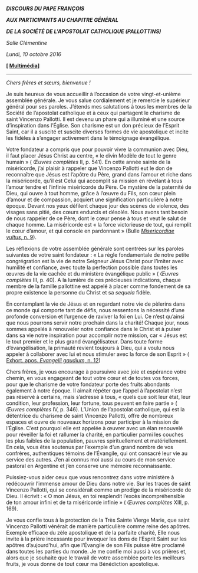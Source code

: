 ***DISCOURS DU PAPE FRANÇOIS***

***AUX PARTICIPANTS AU CHAPITRE GÉNÉRAL***

***DE LA SOCIÉTÉ DE L'APOSTOLAT CATHOLIQUE (PALLOTTINS)***

*Salle Clémentine*

*Lundi, 10 octobre 2016*

**[ [Multimédia](http://w2.vatican.va/content/francesco/fr/events/event.dir.html/content/vaticanevents/fr/2016/10/10/capitolo-pallottini.html)]**

* * *

*Chers frères et sœurs, bienvenue !*

Je suis heureux de vous accueillir à l’occasion de votre vingt-et-unième assemblée générale. Je vous salue cordialement et je remercie le supérieur général pour ses paroles. J’étends mes salutations à tous les membres de la Société de l’apostolat catholique et à ceux qui partagent le charisme de saint Vincenzo Pallotti. Il est devenu un phare qui a illuminé et une source d’inspiration dans l’Église. Son charisme est un don précieux de l’Esprit Saint, car il a suscité et suscite diverses formes de vie apostolique et incite les fidèles à s’engager activement dans le témoignage évangélique.

Votre fondateur a compris que pour pouvoir vivre la communion avec Dieu, il faut placer Jésus Christ au centre, « le divin Modèle de tout le genre humain » ( *Œuvres complètes* II, p. 541). En cette année sainte de la miséricorde, j’ai plaisir à rappeler que Vincenzo Pallotti eut le don de reconnaître que Jésus est l’apôtre du Père, grand dans l’amour et riche dans la miséricorde, qu’il est Celui qui accomplit sa mission en révélant à tous l’amour tendre et l’infinie miséricorde du Père. Ce mystère de la paternité de Dieu, qui ouvre à tout homme, grâce à l’œuvre du Fils, son cœur plein d’amour et de compassion, acquiert une signification particulière à notre époque. Devant nos yeux défilent chaque jour des scènes de violence, des visages sans pitié, des cœurs endurcis et désolés. Nous avons tant besoin de nous rappeler de ce Père, dont le cœur pense à tous et veut le salut de chaque homme. La miséricorde est « la force victorieuse de tout, qui remplit le cœur d’amour, et qui console en pardonnant » (Bulle [*Misericordiae vultus*, n. 9](/content/francesco/fr/bulls/documents/papa-francesco_bolla_20150411_misericordiae-vultus.html)).

Les réflexions de votre assemblée générale sont centrées sur les paroles suivantes de votre saint fondateur : « La règle fondamentale de notre petite congrégration est la vie de notre Seigneur Jésus Christ pour l’imiter avec humilité et confiance, avec toute la perfection possible dans toutes les œuvres de la vie cachée et du ministère évangélique public » ( *Œuvres complètes* III, p. 40). A la lumière de ces précieuses indications, chaque membre de la famille pallottine est appelé à placer comme fondement de sa propre existence la personne du Christ et sa *sequela* fidèle.

En contemplant la vie de Jésus et en regardant notre vie de pèlerins dans ce monde qui comporte tant de défis, nous ressentons la nécessité d’une profonde conversion et l’urgence de raviver la foi en Lui. Ce n’est qu’ainsi que nous pourrons servir notre prochain dans la charité! Chaque jour, nous sommes appelés à renouveler notre confiance dans le Christ et à puiser dans sa vie notre inspiration pour accomplir notre mission, car « Jésus est le tout premier et le plus grand évangélisateur. Dans toute forme d’évangélisation, la primauté revient toujours à Dieu, qui a voulu nous appeler à collaborer avec lui et nous stimuler avec la force de son Esprit » ( [Exhort. apos. *Evangelii gaudium*, n. 12](/content/francesco/fr/apost_exhortations/documents/papa-francesco_esortazione-ap_20131124_evangelii-gaudium.html))

Chers frères, je vous encourage à poursuivre avec joie et espérance votre chemin, en vous engageant de tout votre cœur et de toutes vos forces, pour que le charisme de votre fondateur porte des fruits abondants également à notre époque. Il aimait répéter que l’appel à l’apostolat n’est pas réservé à certains, mais s’adresse à tous, « quels que soit leur état, leur condition, leur profession, leur fortune, tous peuvent en faire partie » ( *Œuvres complètes* IV, p. 346). L’Union de l’apostolat catholique, qui est la détentrice du charisme de saint Vincenzo Pallotti, offre de nombreux espaces et ouvre de nouveaux horizons pour participer à la mission de l’Église. C’est pourquoi elle est appelée à œuvrer avec un élan renouvelé pour réveiller la foi et rallumer la charité, en particulier parmi les couches les plus faibles de la population, pauvres spirituellement et matériellement. En cela, vous êtes soutenus par l’exemple d’un grand nombre de vos confrères, authentiques témoins de l’Évangile, qui ont consacré leur vie au service des autres. J’en ai connus moi aussi au cours de mon service pastoral en Argentine et j’en conserve une mémoire reconnaissante.

Puissiez-vous aider ceux que vous rencontrez dans votre ministère à redécouvrir l’immense amour de Dieu dans notre vie. Sur les traces de saint Vincenzo Pallotti, qui se considérait comme un prodige de la miséricorde de Dieu. Il écrivit : « O mon Jésus, en toi resplendit l’excès incompréhensible de ton amour infini et de ta miséricorde infinie » ( *Œuvres complètes* XIII, p. 169).

Je vous confie tous à la protection de la Très Sainte Vierge Marie, que saint Vincenzo Pallotti vénérait de manière particulière comme reine des apôtres. Exemple efficace du zèle apostolique et de la parfaite charité, Elle nous invite à la prière incessante pour invoquer les dons de l’Esprit Saint sur les apôtres d’aujourd’hui, afin que l’Évangile de son Fils puisse être proclamé dans toutes les parties du monde. Je me confie moi aussi à vos prières et, alors que je souhaite que le travail de votre assemblée porte les meilleurs fruits, je vous donne de tout cœur ma Bénédiction apostolique.